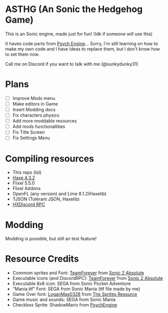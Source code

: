 # ASTHG (An Sonic the Hedgehog Game)
This is an Sonic engine, made just for fun! (Idk if someone will use this)

It haves code parts from [Psych Engine](https://github.com/ShadowMario/FNF-PsychEngine/)... Sorry, I'm still learning on how to make my own code and I have ideas to replace them, but I don't know how to set them now.

Call me on Discord if you want to talk with me (@sunkydunky31)

# Plans
- [ ] Improve Mods menu
- [ ] Make editors in Game
- [ ] Insert Modding docs
- [ ] Fix characters physics
- [ ] Add more moddable resources
- [ ] Add mods functionallities
- [ ] Fix Title Screen
- [ ] Fix Settings Menu

# Compiling resources
- This repo (lol)
- [Haxe 4.3.2](https://haxe.org/download/version/4.3.2/)
- Flixel 5.5.0
- Flixel Addons
- OpenFL (any version) and Lime 8.1.2(Haxelib)
- TJSON (Tolerant JSON, Haxelib)
- [HXDiscord RPC](https://github.com/FunkinCrew/hxdiscord_rpc)

# Modding
Modding is possible, but still an test feature!

# Resource Credits
* Commom sprites and Font: [TeamForever](https://www.youtube.com/@teamforeverdev) from [Sonic 2 Absolute](https://teamforeveronline.wixsite.com/home/sonic-2-absolute)
* Executable icons (and DiscordRPC): [TeamForever](https://www.youtube.com/@teamforeverdev) from [Sonic 2 Absolute](https://teamforeveronline.wixsite.com/home/sonic-2-absolute)
* Executable 8x8 icon: SEGA from Sonic Pocket Adventure
* "Mania.ttf" Font: SEGA from Sonic Mania (ttf file made by me)
* Game Over font: [LoganMax0328](https://www.spriters-resource.com/profile/loganmax0328/) from [The Sprites Resource](https://www.spriters-resource.com/custom_edited/sonicthehedgehogcustoms/asset/222029/)
* Game music and sounds: SEGA from Sonic Mania
* Checkbox Sprite: ShadowMario from [PsychEngine](https://github.com/ShadowMario/FNF-PsychEngine/)